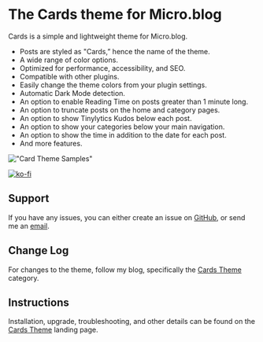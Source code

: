 # The Cards theme for Micro.blog

Cards is a simple and lightweight theme for Micro.blog.

- Posts are styled as "Cards,” hence the name of the theme.
- A wide range of color options. 
- Optimized for performance, accessibility, and SEO.
- Compatible with other plugins.
- Easily change the theme colors from your plugin settings.
- Automatic Dark Mode detection.
- An option to enable Reading Time on posts greater than 1 minute long.
- An option to truncate posts on the home and category pages.
- An option to show Tinylytics Kudos below each post.
- An option to show your categories below your main navigation.
- An option to show the time in addition to the date for each post.
- And more features.


!["Card Theme Samples"](https://raw.githubusercontent.com/ericgregorich/micro-blog-cards-theme/master/screenshot.png)

[![ko-fi](https://ko-fi.com/img/githubbutton_sm.svg)](https://ko-fi.com/M4M0DLOZR)

## Support
If you have any issues, you can either create an issue on [GitHub](https://github.com/ericgregorich/micro-blog-cards-theme/issues), or send me an [email](https://ericgregorich.com/email).

## Change Log
For changes to the theme, follow my blog, specifically the [Cards Theme](https://ericgregorich.com/categories/cards-theme) category.

## Instructions
Installation, upgrade, troubleshooting, and other details can be found on the [Cards Theme](https://cards.ericgregorich.com) landing page. 
